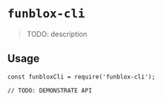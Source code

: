 # `funblox-cli`

> TODO: description

## Usage

```
const funbloxCli = require('funblox-cli');

// TODO: DEMONSTRATE API
```
